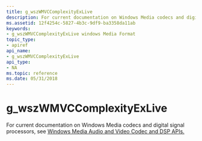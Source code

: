 ```yaml
---
title: g_wszWMVCComplexityExLive
description: For current documentation on Windows Media codecs and digital signal processors, see Windows Media Audio and Video Codec and DSP APIs.
ms.assetid: 12f4254c-5827-4b3c-9df9-ba3358da11ab
keywords:
- g_wszWMVCComplexityExLive windows Media Format
topic_type:
- apiref
api_name:
- g_wszWMVCComplexityExLive
api_type:
- NA
ms.topic: reference
ms.date: 05/31/2018
---
```


# g\_wszWMVCComplexityExLive

For current documentation on Windows Media codecs and digital signal processors, see [Windows Media Audio and Video Codec and DSP APIs.](https://msdn.microsoft.com/library/Dd464626(v=VS.85).aspx)

 

 




